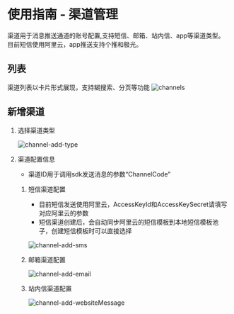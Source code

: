 # 使用指南 - 渠道管理

渠道用于消息推送通道的账号配置,支持短信、邮箱、站内信、app等渠道类型。目前短信使用阿里云，app推送支持个推和极光。

## 列表
渠道列表以卡片形式展现，支持糊搜索、分页等功能
![channels](https://cdn.masastack.com/stack/doc/mc/channels.png)

## 新增渠道

1. 选择渠道类型
   
   ![channel-add-type](https://cdn.masastack.com/stack/doc/mc/channel-add-type.png)

2. 渠道配置信息
   - 渠道ID用于调用sdk发送消息的参数“ChannelCode”

   1. 短信渠道配置
      - 目前短信发送使用阿里云，AccessKeyId和AccessKeySecret请填写对应阿里云的参数
      - 短信渠道创建后，会自动同步阿里云的短信模板到本地短信模板池子，创建短信模板时可以直接选择

      ![channel-add-sms](https://cdn.masastack.com/stack/doc/mc/channel-add-sms.png)

   2. 邮箱渠道配置

      ![channel-add-email](https://cdn.masastack.com/stack/doc/mc/channel-add-email.png)

   3. 站内信渠道配置

      ![channel-add-websiteMessage](https://cdn.masastack.com/stack/doc/mc/channel-add-websiteMessage.png)